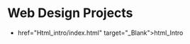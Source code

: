 # Web Design Projects

<ul> 
<li><a>href="Html_intro/index.html" target="_Blank">html_Intro</li>
</ul>